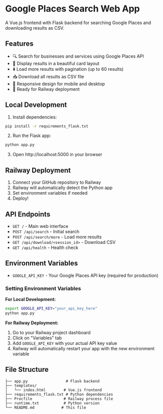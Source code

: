 # Google Places Search Web App

A Vue.js frontend with Flask backend for searching Google Places and downloading results as CSV.

## Features

- 🔍 Search for businesses and services using Google Places API
- 📄 Display results in a beautiful card layout
- ⬇️ Load more results with pagination (up to 60 results)
- 📥 Download all results as CSV file
- 📱 Responsive design for mobile and desktop
- 🚀 Ready for Railway deployment

## Local Development

1. Install dependencies:
```bash
pip install -r requirements_flask.txt
```

2. Run the Flask app:
```bash
python app.py
```

3. Open http://localhost:5000 in your browser

## Railway Deployment

1. Connect your GitHub repository to Railway
2. Railway will automatically detect the Python app
3. Set environment variables if needed
4. Deploy!

## API Endpoints

- `GET /` - Main web interface
- `POST /api/search` - Initial search
- `POST /api/search/more` - Load more results
- `GET /api/download/<session_id>` - Download CSV
- `GET /api/health` - Health check

## Environment Variables

- `GOOGLE_API_KEY` - Your Google Places API key (required for production)

### Setting Environment Variables

**For Local Development:**
```bash
export GOOGLE_API_KEY="your_api_key_here"
python app.py
```

**For Railway Deployment:**
1. Go to your Railway project dashboard
2. Click on "Variables" tab
3. Add `GOOGLE_API_KEY` with your actual API key value
4. Railway will automatically restart your app with the new environment variable

## File Structure

```
├── app.py                 # Flask backend
├── templates/
│   └── index.html        # Vue.js frontend
├── requirements_flask.txt # Python dependencies
├── Procfile              # Railway process file
├── runtime.txt           # Python version
└── README.md            # This file
```
